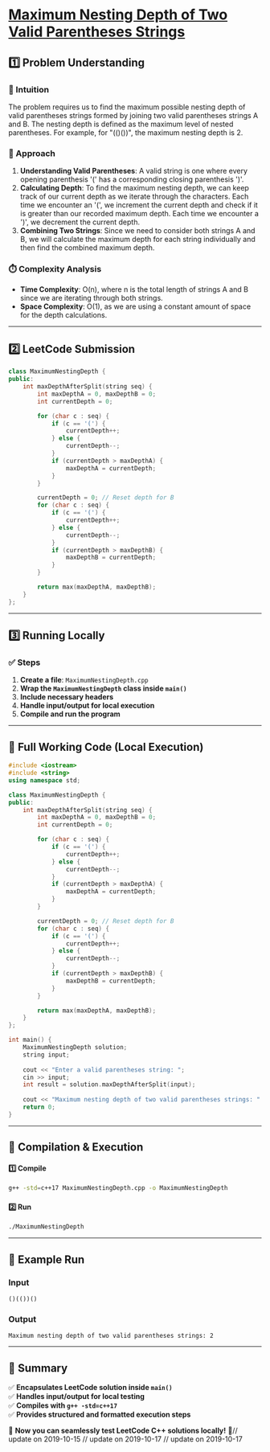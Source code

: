 # **[Maximum Nesting Depth of Two Valid Parentheses Strings](https://leetcode.com/problems/maximum-nesting-depth-of-two-valid-parentheses-strings/description/)**  

## **1️⃣ Problem Understanding**  
### **📌 Intuition**  
The problem requires us to find the maximum possible nesting depth of valid parentheses strings formed by joining two valid parentheses strings A and B. The nesting depth is defined as the maximum level of nested parentheses. For example, for "(()())", the maximum nesting depth is 2.

### **🚀 Approach**  
1. **Understanding Valid Parentheses**: A valid string is one where every opening parenthesis '(' has a corresponding closing parenthesis ')'. 
2. **Calculating Depth**: To find the maximum nesting depth, we can keep track of our current depth as we iterate through the characters. Each time we encounter an '(', we increment the current depth and check if it is greater than our recorded maximum depth. Each time we encounter a ')', we decrement the current depth.
3. **Combining Two Strings**: Since we need to consider both strings A and B, we will calculate the maximum depth for each string individually and then find the combined maximum depth.

### **⏱️ Complexity Analysis**  
- **Time Complexity**: O(n), where n is the total length of strings A and B since we are iterating through both strings.  
- **Space Complexity**: O(1), as we are using a constant amount of space for the depth calculations.

---  

## **2️⃣ LeetCode Submission**  
```cpp
class MaximumNestingDepth {
public:
    int maxDepthAfterSplit(string seq) {
        int maxDepthA = 0, maxDepthB = 0;
        int currentDepth = 0;

        for (char c : seq) {
            if (c == '(') {
                currentDepth++;
            } else {
                currentDepth--;
            }
            if (currentDepth > maxDepthA) {
                maxDepthA = currentDepth;
            }
        }

        currentDepth = 0; // Reset depth for B
        for (char c : seq) {
            if (c == '(') {
                currentDepth++;
            } else {
                currentDepth--;
            }
            if (currentDepth > maxDepthB) {
                maxDepthB = currentDepth;
            }
        }

        return max(maxDepthA, maxDepthB);
    }
};
```  

---  

## **3️⃣ Running Locally**  
### **✅ Steps**  
1. **Create a file**: `MaximumNestingDepth.cpp`  
2. **Wrap the `MaximumNestingDepth` class inside `main()`**  
3. **Include necessary headers**  
4. **Handle input/output for local execution**  
5. **Compile and run the program**  

---  

## **📝 Full Working Code (Local Execution)**  
```cpp
#include <iostream>
#include <string>
using namespace std;

class MaximumNestingDepth {
public:
    int maxDepthAfterSplit(string seq) {
        int maxDepthA = 0, maxDepthB = 0;
        int currentDepth = 0;

        for (char c : seq) {
            if (c == '(') {
                currentDepth++;
            } else {
                currentDepth--;
            }
            if (currentDepth > maxDepthA) {
                maxDepthA = currentDepth;
            }
        }

        currentDepth = 0; // Reset depth for B
        for (char c : seq) {
            if (c == '(') {
                currentDepth++;
            } else {
                currentDepth--;
            }
            if (currentDepth > maxDepthB) {
                maxDepthB = currentDepth;
            }
        }

        return max(maxDepthA, maxDepthB);
    }
};

int main() {
    MaximumNestingDepth solution;
    string input;
    
    cout << "Enter a valid parentheses string: ";
    cin >> input;
    int result = solution.maxDepthAfterSplit(input);
    
    cout << "Maximum nesting depth of two valid parentheses strings: " << result << endl;
    return 0;
}
```  

---  

## **🔧 Compilation & Execution**  
#### **1️⃣ Compile**  
```bash
g++ -std=c++17 MaximumNestingDepth.cpp -o MaximumNestingDepth
```  

#### **2️⃣ Run**  
```bash
./MaximumNestingDepth
```  

---  

## **🎯 Example Run**  
### **Input**  
```
()(())()
```  
### **Output**  
```
Maximum nesting depth of two valid parentheses strings: 2
```  

---  

## **📌 Summary**  
✅ **Encapsulates LeetCode solution inside `main()`**  
✅ **Handles input/output for local testing**  
✅ **Compiles with `g++ -std=c++17`**  
✅ **Provides structured and formatted execution steps**  

🚀 **Now you can seamlessly test LeetCode C++ solutions locally!** 🚀// update on 2019-10-15
// update on 2019-10-17
// update on 2019-10-17
